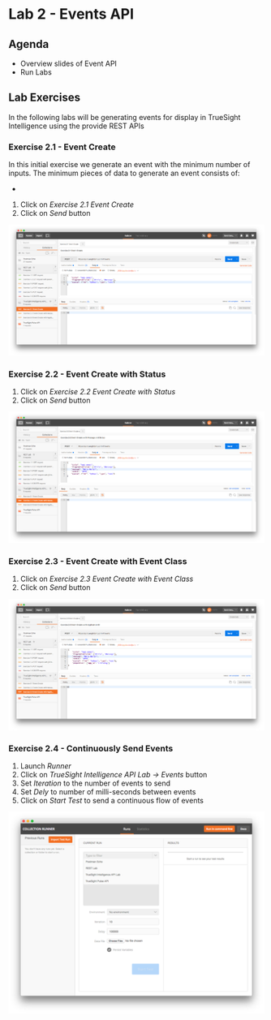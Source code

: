 Lab 2 - Events API
==================

Agenda
------
- Overview slides of Event API
- Run Labs

Lab Exercises
-------------

In the following labs will be generating events for display in TrueSight Intelligence
using the provide REST APIs

### Exercise 2.1 - Event Create

In this initial exercise we generate an event with the minimum number of inputs. The minimum pieces
of data to generate an event consists of:

- 

1. Click on _Exercise 2.1 Event Create_
2. Click on _Send_ button

![Exercise 2.1](img/ex-2.1.png)

### Exercise 2.2 - Event Create with Status

1. Click on _Exercise 2.2 Event Create with Status_
2. Click on _Send_ button

![Exercise 2.2](img/ex-2.2.png)

### Exercise 2.3 - Event Create with Event Class

1. Click on _Exercise 2.3 Event Create with Event Class_
2. Click on _Send_ button

![Exercise 2.3](img/ex-2.3.png)

### Exercise 2.4 - Continuously Send Events

1. Launch _Runner_
2. Click on _TrueSight Intelligence API Lab -> Events_ button
3. Set _Iteration_ to the number of events to send
4. Set _Dely_ to number of milli-seconds between events
5. Click on _Start Test_ to send a continuous flow of events

![Exercise 2.4](img/ex-2.4.png)








